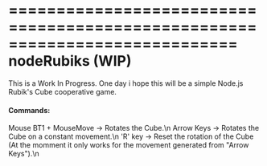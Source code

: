 ============================================================================
nodeRubiks (WIP)
============================================================================
This is a Work In Progress.
One day i hope this will be a simple Node.js Rubik's Cube cooperative game.

<h4>Commands:</h4>
Mouse BT1 + MouseMove -> Rotates the Cube.\n
Arrow Keys -> Rotates the Cube on a constant movement.\n
'R' key -> Reset the rotation of the Cube (At the momment it only works for the movement generated from "Arrow Keys").\n
